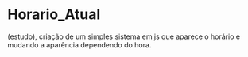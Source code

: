 # Horario_Atual
(estudo), criação de um simples sistema em js que aparece o horário e mudando a aparência dependendo do hora.
